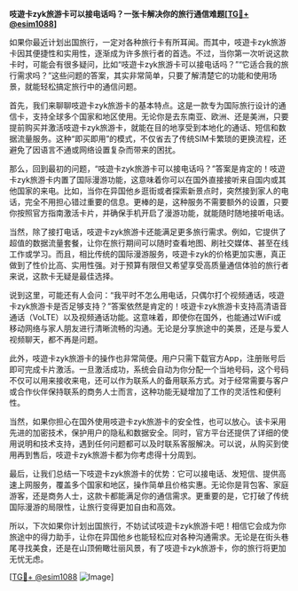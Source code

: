 **吱遊卡zyk旅游卡可以接电话吗？一张卡解决你的旅行通信难题[[TG💪+ @esim1088](https://t.me/s/esim1088)]**

如果你最近计划出国旅行，一定对各种旅行卡有所耳闻。而其中，吱遊卡zyk旅游卡因其便捷性和实用性，逐渐成为许多旅行者的首选。不过，当你第一次听说这款卡时，可能会有很多疑问，比如“吱遊卡zyk旅游卡可以接电话吗？”“它适合我的旅行需求吗？”这些问题的答案，其实非常简单，只要了解清楚它的功能和使用场景，就能轻松搞定旅行中的通信问题。

首先，我们来聊聊吱遊卡zyk旅游卡的基本特点。这是一款专为国际旅行设计的通信卡，支持全球多个国家和地区使用。无论你是去东南亚、欧洲、还是美洲，只要提前购买并激活吱遊卡zyk旅游卡，就能在目的地享受到本地化的通话、短信和数据流量服务。这种“即买即用”的模式，不仅省去了传统SIM卡繁琐的更换流程，还避免了因语言不通或网络设置复杂而带来的困扰。

那么，回到最初的问题，“吱遊卡zyk旅游卡可以接电话吗？”答案是肯定的！吱遊卡zyk旅游卡内置了国际漫游功能，这意味着你可以在国外直接接听来自国内或其他国家的来电。比如，当你在异国他乡逛街或者探索新景点时，突然接到家人的电话，完全不用担心错过重要的信息。更棒的是，这种服务不需要额外的设置，只要你按照官方指南激活卡片，并确保手机开启了漫游功能，就能随时随地接听电话。

当然，除了接打电话，吱遊卡zyk旅游卡还能满足更多旅行需求。例如，它提供了超值的数据流量套餐，让你在旅行期间可以随时查看地图、刷社交媒体、甚至在线工作或学习。而且，相比传统的国际漫游服务，吱遊卡zyk的价格更加实惠，真正做到了性价比高、实用性强。对于预算有限但又希望享受高质量通信体验的旅行者来说，这款卡无疑是最佳选择。

说到这里，可能还有人会问：“我平时不怎么用电话，只偶尔打个视频通话，吱遊卡zyk旅游卡是否足够支持？”答案依然是肯定的！吱遊卡zyk旅游卡支持高清语音通话（VoLTE）以及视频通话功能。这意味着，即使你在国外，也能通过WiFi或移动网络与家人朋友进行清晰流畅的沟通。无论是分享旅途中的美景，还是与爱人视频聊天，都不再是问题。

此外，吱遊卡zyk旅游卡的操作也非常简便。用户只需下载官方App，注册账号后即可完成卡片激活。一旦激活成功，系统会自动为你分配一个当地号码，这个号码不仅可以用来接收来电，还可以作为联系人的备用联系方式。对于经常需要与客户或合作伙伴保持联系的商务人士而言，这种功能无疑增加了工作的灵活性和便利性。

当然，如果你担心在国外使用吱遊卡zyk旅游卡的安全性，也可以放心。该卡采用先进的加密技术，保护用户的隐私和数据安全。同时，官方平台还提供了详细的使用说明和技术支持，遇到任何问题都可以及时联系客服解决。可以说，从购买到使用再到售后，吱遊卡zyk旅游卡都为你考虑得十分周到。

最后，让我们总结一下吱遊卡zyk旅游卡的优势：它可以接电话、发短信、提供高速上网服务，覆盖多个国家和地区，操作简单且价格实惠。无论你是背包客、家庭游客，还是商务人士，这款卡都能满足你的通信需求。更重要的是，它打破了传统国际漫游的局限性，让旅行变得更加自由和高效。

所以，下次如果你计划出国旅行，不妨试试吱遊卡zyk旅游卡吧！相信它会成为你旅途中的得力助手，让你在异国他乡也能轻松应对各种沟通需求。无论是在街头巷尾寻找美食，还是在山顶俯瞰壮丽风景，有了吱遊卡zyk旅游卡，你的旅行将更加无忧无虑。

[[TG💪+ @esim1088](https://t.me/s/esim1088) ![Image](https://i.postimg.cc/4NQfJmqS/Snipaste-2025-05-13-00-14-12.png)]